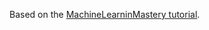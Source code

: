 Based on the [MachineLearninMastery tutorial](https://machinelearningmastery.com/tutorial-first-neural-network-python-keras/).
